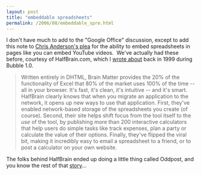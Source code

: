```yaml
---
layout: post
title: "embeddable spreadsheets"
permalink: /2006/08/embeddable_spre.html
---
```


<p>I don't have much to add to the &quot;Google Office&quot; discussion, except to add this note to <a href="http://www.longtail.com/the_long_tail/2006/08/google_apps_and.html">Chris Anderson's plea</a> for the ability to embed spreadsheets in pages like you can embed YouTube videos.&nbsp; We've actually had these before, courtesy of HalfBrain.com, which I <a href="http://www.theobvious.com/archive/1999/12/20.html">wrote about</a> back in 1999 during Bubble 1.0.</p><blockquote><p>Written entirely in DHTML, Brain Matter provides the 20% of the
functionality of Excel that 80% of the market uses 100% of the time --
all in your browser. It's fast, it's clean, it's intuitive -- and it's
smart. HalfBrain clearly knows that when you migrate an application to
the network, it opens up new ways to use that application. First,
they've enabled network-based storage of the spreadsheets you create
(of course). Second, their site helps shift focus from the tool itself
to the <em>use</em> of the tool, by publishing more than 200 interactive
calculators that help users do simple tasks like track expenses, plan a
party or calculate the value of their options. Finally, they've flipped
the viral bit, making it incredibly easy to email a spreadsheet to a
friend, or to post a calculator on your own website.</p></blockquote><p>The folks behind HalfBrain ended up doing a little thing called Oddpost, and you know the rest of that <a href="http://mail.yahoo.com/">story</a>...</p>


